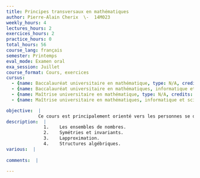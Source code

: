 ```yaml
---
title: Principes transversaux en mathématiques
author: Pierre-Alain Cherix  \-  14M023
weekly_hours: 4
lectures_hours: 2
exercices_hours: 2
practice_hours: 0
total_hours: 56
course_lang: français
semester: Printemps
eval_mode: Examen oral
exa_session: Juillet
course_format: Cours, exercices
cursus:
  - {name: Baccalauréat universitaire en mathématique, type: N/A, credits: 6}
  - {name: Baccalauréat universitaire en mathématiques, informatique et sciences numériques, type: N/A, credits: 6}
  - {name: Maîtrise universitaire en mathématique, type: N/A, credits: 6}
  - {name: Maîtrise universitaire en mathématiques, informatique et sciences numériques, type: N/A, credits: 6}

objective:  |
            Ce cours est principalement orienté vers les personnes se destinant à lenseignement des mathématiques. En tant quenseignant du secondaire, jentends souvent : "Les études de mathématiques ne sont pas assez orientées vers lenseignement. Ce que lon voit à luni na rien à voir avec notre enseignement." Il faut néanmoins rappeler que la plupart des notions vues durant la scolarité sont reprises et approfondies dans les cours de première année.  Il est possible néanmoins quune approche différente de ces notions empêche certains étudiants de reconnaître des notions déjà connues. Il sagit donc plus dune difficulté à transposer une notion dans un cadre différent.Comment remédier à cela? Il sagit de revisiter, dans un cours avancé, des sujets primordiaux et transversaux à toutes les branches des mathématiques, permettant ainsi de faire des ponts entre les sujets. Il existe en effet des objets, des idées et des approches qui apparaissent toujours, même si elles sont légèrement cachées par la technicité et le vocabulaire propre à chaque sujet. Voir où et comment ces notions transversales sont présentes (de manière peut-être embryonnaire) dans lenseignement des mathématiques au secondaire permet de donner un autre regard aux notions mathématiques enseignées dans lenseignement secondaire.
description:  |
              1.	Les ensembles de nombres.
              2.	Symétries et invariants.
              3.	Lapproximation.
              4.	Structures algébriques.
various:  |
          
comments:  |
           
---
```

